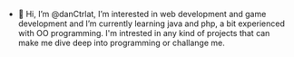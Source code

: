 - 👋 Hi, I’m @danCtrlat, I’m interested in web development and game development
 and I’m currently learning java and php, a bit experienced with OO programming.
 I'm intrested in any kind of projects that can make me dive deep into programming or challange me.
